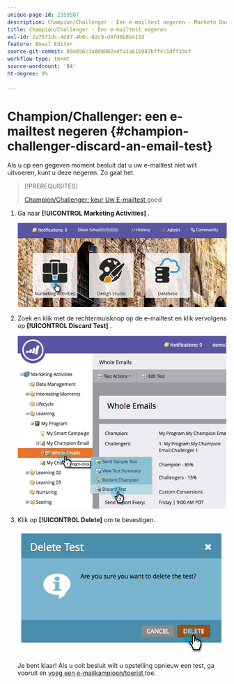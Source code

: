 ```yaml
---
unique-page-id: 2359587
description: Champion/Challenger - Een e-mailtest negeren - Marketo Docs - Productdocumentatie
title: Champion/Challenger - Een e-mailtest negeren
exl-id: 2a7571dc-4d97-4b6c-92c9-d4fd0b8b4153
feature: Email Editor
source-git-commit: 09a656c3a0d0002edfa1a61b987bff4c1dff33cf
workflow-type: tm+mt
source-wordcount: '84'
ht-degree: 0%

---
```


# Champion/Challenger: een e-mailtest negeren {#champion-challenger-discard-an-email-test}

Als u op een gegeven moment besluit dat u uw e-mailtest niet wilt uitvoeren, kunt u deze negeren. Zo gaat het.

>[!PREREQUISITES]
>
>[ Champion/Challenger: keur Uw E-mailtest ](/help/marketo/product-docs/email-marketing/general/functions-in-the-editor/email-tests-champion-challenger/champion-challenger-approve-your-email-test.md) goed

1. Ga naar **[!UICONTROL Marketing Activities]** .

   ![](assets/login-marketing-activities-3.png)

1. Zoek en klik met de rechtermuisknop op de e-mailtest en klik vervolgens op **[!UICONTROL Discard Test]** .

   ![](assets/champion5.jpg)

1. Klik op **[!UICONTROL Delete]** om te bevestigen.

   ![](assets/image2014-9-15-14-3a17-3a11.png)

   Je bent klaar! Als u ooit besluit wilt u opstelling opnieuw een test, ga vooruit en [ voeg een e-mailkampioen/toerist ](/help/marketo/product-docs/email-marketing/general/functions-in-the-editor/email-tests-champion-challenger/add-an-email-champion-challenger.md) toe.

